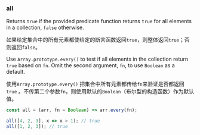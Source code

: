 ### all

Returns `true` if the provided predicate function returns `true` for all elements in a collection, `false` otherwise.

如果给定集合中的所有元素都使给定的断言函数返回`true`，则整体返回`true`；否则返回`false`。

Use `Array.prototype.every()` to test if all elements in the collection return `true` based on `fn`.
Omit the second argument, `fn`, to use `Boolean` as a default.

使用`Array.prototype.every()` 把集合中所有元素都传给`fn`来验证是否都返回`true` 。不传第二个参数`fn`，则使用默认的`Boolean`（布尔型的构造函数）作为默认值。

```js
const all = (arr, fn = Boolean) => arr.every(fn);
```

```js
all([4, 2, 3], x => x > 1); // true
all([1, 2, 3]); // true
```
